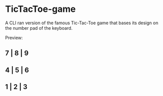 # TicTacToe-game
A CLI ran version of the famous Tic-Tac-Toe game that bases its design on the number pad of the keyboard.

Preview:
 
7 | 8 | 9 
----------
4 | 5 | 6
----------
1 | 2 | 3 
----------

